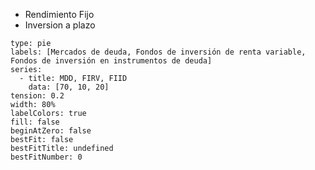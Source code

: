 * Rendimiento Fijo
* Inversion a plazo




```chart
type: pie
labels: [Mercados de deuda, Fondos de inversión de renta variable, Fondos de inversión en instrumentos de deuda]
series:
  - title: MDD, FIRV, FIID
    data: [70, 10, 20]
tension: 0.2
width: 80%
labelColors: true
fill: false
beginAtZero: false
bestFit: false
bestFitTitle: undefined
bestFitNumber: 0
```